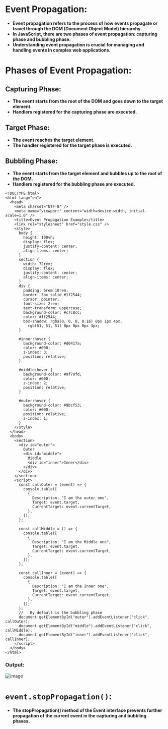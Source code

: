 # Event Propagation: 
- **Event propagation refers to the process of how events propagate or travel through the DOM (Document Object Model) hierarchy.** 
- **In JavaScript, there are two phases of event  propagation: capturing phase and bubbling phase.**
- **Understanding event propagation is crucial for managing and handling events in complex web applications.** 
# Phases of Event Propagation: 
## Capturing Phase:
- **The event starts from the root of the DOM and goes down to the target element.**
- **Handlers registered for the capturing phase are executed.**

## Target Phase:
- **The event reaches the target element.**
- **The handler registered for the target phase is executed.**

## Bubbling Phase:
- **The event starts from the target element and bubbles up to the root of the DOM.**
- **Handlers registered for the bubbling phase are executed.**
```
<!DOCTYPE html>
<html lang="en">
  <head>
    <meta charset="UTF-8" />
    <meta name="viewport" content="width=device-width, initial-scale=1.0" />
    <title>Event Propagation Example</title>
    <link rel="stylesheet" href="style.css" />
    <style>
      body {
        height: 100vh;
        display: flex;
        justify-content: center;
        align-items: center;
      }
      section {
        width: 72rem;
        display: flex;
        justify-content: center;
        align-items: center;
      }
      div {
        padding: 6rem 10rem;
        border: 3px solid #1f2544;
        cursor: pointer;
        font-size: 2rem;
        text-transform: uppercase;
        background-color: #c7c8cc;
        color: #1f2544;
        box-shadow: rgba(0, 0, 0, 0.16) 0px 1px 4px,
          rgb(51, 51, 51) 0px 0px 0px 3px;
      }

      #inner:hover {
        background-color: #d6417a;
        color: #000;
        z-index: 3;
        position: relative;
      }

      #middle:hover {
        background-color: #9f70fd;
        color: #000;
        z-index: 2;
        position: relative;
      }

      #outer:hover {
        background-color: #9bcf53;
        color: #000;
        position: relative;
        z-index: 1;
      }
    </style>
  </head>
  <body>
    <section>
      <div id="outer">
        Outer
        <div id="middle">
          Middle
          <div id="inner">Inner</div>
        </div>
      </div>
    </section>
    <script>
      const callOuter = (event) => {
        console.table([
          {
            Description: "I am the outer one",
            Target: event.target,
            CurrentTarget: event.currentTarget,
          },
        ]);
      };

      const callMiddle = () => {
        console.table([
          {
            Description: "I am the Middle one",
            Target: event.target,
            CurrentTarget: event.currentTarget,
          },
        ]);
      };

      const callInner = (event) => {
        console.table([
          {
            Description: "I am the Inner one",
            Target: event.target,
            CurrentTarget: event.currentTarget,
          },
        ]);
      };
      //   By default is the bubbling phase
      document.getElementById("outer").addEventListener("click", callOuter);
      document.getElementById("middle").addEventListener("click", callMiddle);
      document.getElementById("inner").addEventListener("click", callInner);
    </script>
  </body>
</html>
```
### Output:
![image](https://github.com/user-attachments/assets/e105ebfc-766a-46ee-a616-5dfa7aa72131)

# `event.stopPropagation()`:
- **The stopPropagation() method of the Event interface prevents further propagation of the current event in the capturing and bubbling phases.**
```

```
